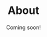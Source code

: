 ---
title: About
subtitle: Coming soon!
description: 
featured_image: /images/demo/bcn_spend.jpg
---